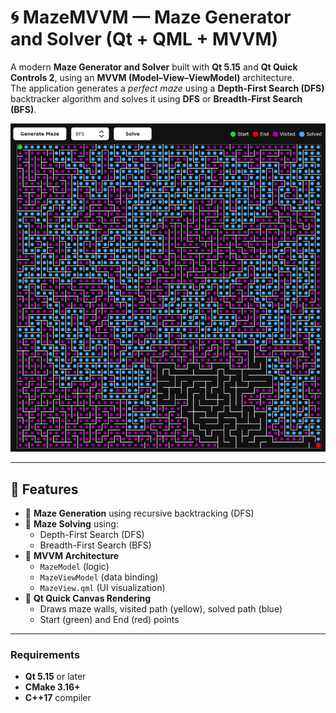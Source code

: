# 🌀 MazeMVVM — Maze Generator and Solver (Qt + QML + MVVM)

A modern **Maze Generator and Solver** built with **Qt 5.15** and **Qt Quick Controls 2**, using an **MVVM (Model–View–ViewModel)** architecture.  
The application generates a *perfect maze* using a **Depth-First Search (DFS)** backtracker algorithm and solves it using **DFS** or **Breadth-First Search (BFS)**.

![image](./Example.png)

---

## 🚀 Features
- 🧱 **Maze Generation** using recursive backtracking (DFS)
- 🧩 **Maze Solving** using:
  - Depth-First Search (DFS)
  - Breadth-First Search (BFS)
- 🧠 **MVVM Architecture**
  - `MazeModel` (logic)
  - `MazeViewModel` (data binding)
  - `MazeView.qml` (UI visualization)
- 🎨 **Qt Quick Canvas Rendering**
  - Draws maze walls, visited path (yellow), solved path (blue)
  - Start (green) and End (red) points
---

### Requirements
- **Qt 5.15** or later
- **CMake 3.16+**
- **C++17** compiler

